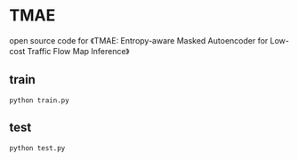 # TMAE

open source code for 《TMAE: Entropy-aware Masked Autoencoder for Low-cost Traffic Flow Map Inference》

## train
```
python train.py
```

## test
```
python test.py
```
